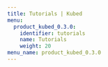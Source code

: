 ```yaml
---
title: Tutorials | Kubed
menu:
  product_kubed_0.3.0:
    identifier: tutorials
    name: Tutorials
    weight: 20
menu_name: product_kubed_0.3.0
---
```

